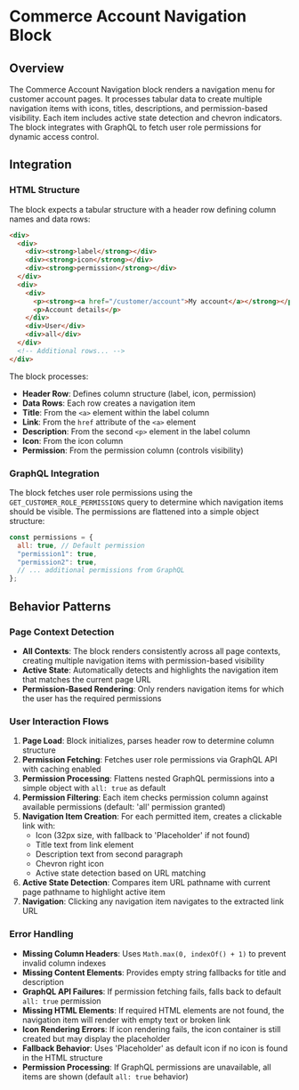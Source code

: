 # Commerce Account Navigation Block

## Overview

The Commerce Account Navigation block renders a navigation menu for customer account pages. It processes tabular data to create multiple navigation items with icons, titles, descriptions, and permission-based visibility. Each item includes active state detection and chevron indicators. The block integrates with GraphQL to fetch user role permissions for dynamic access control.

## Integration

### HTML Structure

The block expects a tabular structure with a header row defining column names and data rows:

```html
<div>
  <div>
    <div><strong>label</strong></div>
    <div><strong>icon</strong></div>
    <div><strong>permission</strong></div>
  </div>
  <div>
    <div>
      <p><strong><a href="/customer/account">My account</a></strong></p>
      <p>Account details</p>
    </div>
    <div>User</div>
    <div>all</div>
  </div>
  <!-- Additional rows... -->
</div>
```

The block processes:
- **Header Row**: Defines column structure (label, icon, permission)
- **Data Rows**: Each row creates a navigation item
- **Title**: From the `<a>` element within the label column
- **Link**: From the `href` attribute of the `<a>` element
- **Description**: From the second `<p>` element in the label column
- **Icon**: From the icon column
- **Permission**: From the permission column (controls visibility)

### GraphQL Integration

The block fetches user role permissions using the `GET_CUSTOMER_ROLE_PERMISSIONS` query to determine which navigation items should be visible. The permissions are flattened into a simple object structure:

```javascript
const permissions = {
  all: true, // Default permission
  "permission1": true,
  "permission2": true,
  // ... additional permissions from GraphQL
};
```

<!-- ### URL Parameters

No URL parameters affect this block's behavior. -->

<!-- ### Local Storage

No localStorage keys are used by this block. -->

<!-- ### Events

#### Event Listeners

No event listeners are implemented in this block.

#### Event Emitters

No events are emitted by this block. -->

## Behavior Patterns

### Page Context Detection

- **All Contexts**: The block renders consistently across all page contexts, creating multiple navigation items with permission-based visibility
- **Active State**: Automatically detects and highlights the navigation item that matches the current page URL
- **Permission-Based Rendering**: Only renders navigation items for which the user has the required permissions

### User Interaction Flows

1. **Page Load**: Block initializes, parses header row to determine column structure
2. **Permission Fetching**: Fetches user role permissions via GraphQL API with caching enabled
3. **Permission Processing**: Flattens nested GraphQL permissions into a simple object with `all: true` as default
4. **Permission Filtering**: Each item checks permission column against available permissions (default: 'all' permission granted)
5. **Navigation Item Creation**: For each permitted item, creates a clickable link with:
   - Icon (32px size, with fallback to 'Placeholder' if not found)
   - Title text from link element
   - Description text from second paragraph
   - Chevron right icon
   - Active state detection based on URL matching
6. **Active State Detection**: Compares item URL pathname with current page pathname to highlight active item
7. **Navigation**: Clicking any navigation item navigates to the extracted link URL

### Error Handling

- **Missing Column Headers**: Uses `Math.max(0, indexOf() + 1)` to prevent invalid column indexes
- **Missing Content Elements**: Provides empty string fallbacks for title and description
- **GraphQL API Failures**: If permission fetching fails, falls back to default `all: true` permission
- **Missing HTML Elements**: If required HTML elements are not found, the navigation item will render with empty text or broken link
- **Icon Rendering Errors**: If icon rendering fails, the icon container is still created but may display the placeholder
- **Fallback Behavior**: Uses 'Placeholder' as default icon if no icon is found in the HTML structure
- **Permission Processing**: If GraphQL permissions are unavailable, all items are shown (default `all: true` behavior)
